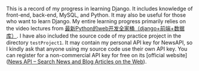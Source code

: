 This is a record of my progress in learning Django. It includes knowledge of front-end, back-end, MySQL, and Python. It may also be useful for those who want to learn Django. My entire learning progress primarily relies on the video lectures from [最新Python的web开发全家桶（django+前端+数据库）](https://www.bilibili.com/video/BV1rT4y1v7uQ/?share_source=copy_web&vd_source=916a29382deff2a70494e371bf417134). I have also included the source code of my practice project in the directory `testProject1`. It may contain my personal API key for NewsAPI, so I kindly ask that anyone using my source code use their own API key. You can register for a non-commercial API key for free on its [official website]([News API – Search News and Blog Articles on the Web](https://newsapi.org/)).

